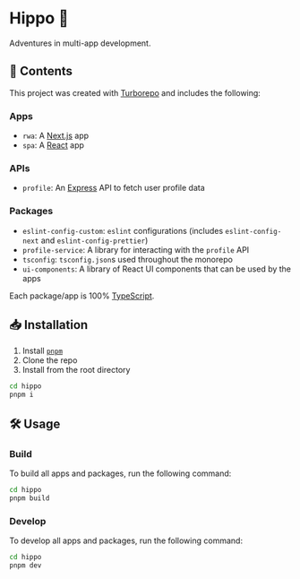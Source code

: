 # Hippo 🦛

Adventures in multi-app development.

## 📜 Contents

This project was created with [Turborepo](https://turbo.build/) and includes the following:

### Apps

- `rwa`: A [Next.js](https://nextjs.org/) app
- `spa`: A [React](https://react.dev/) app

### APIs

- `profile`: An [Express](https://expressjs.com/) API to fetch user profile data

### Packages

- `eslint-config-custom`: `eslint` configurations (includes `eslint-config-next` and `eslint-config-prettier`)
- `profile-service`: A library for interacting with the `profile` API
- `tsconfig`: `tsconfig.json`s used throughout the monorepo
- `ui-components`: A library of React UI components that can be used by the apps

Each package/app is 100% [TypeScript](https://www.typescriptlang.org/).

## 📥 Installation

1. Install [`pnpm`](https://pnpm.io/)
2. Clone the repo
3. Install from the root directory

```sh
cd hippo
pnpm i
```

## 🛠️ Usage

### Build

To build all apps and packages, run the following command:

```sh
cd hippo
pnpm build
```

### Develop

To develop all apps and packages, run the following command:

```sh
cd hippo
pnpm dev
```
